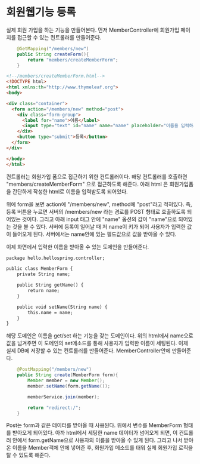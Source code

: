 # 회원웹기능 등록

실제 회원 가입을 하는 기능을 만들어본다. 먼저 MemberController에 회원가입 페이지를 접근할 수 있는
컨트롤러를 만들어준다.

```java
    @GetMapping("/members/new")
    public String createForm(){
        return "members/createMemberForm";
    }
```
```html
<!--/members/createMemberForm.html-->
<!DOCTYPE html>
<html xmlns:th="http://www.thymeleaf.org">
<body>

<div class="container">
  <form action="/members/new" method="post">
    <div class="form-group">
      <label for="name">이름</label>
      <input type="text" id="name" name="name" placeholder="이름을 입력하세요">
    </div>
    <button type="submit">등록</button>
  </form>
</div>

</body>
</html>
```
컨트롤러는 회원가입 폼으로 접근하기 위한 컨트롤러이다. 해당 컨트롤러를 호출하면 "members/createMemberForm"
으로 접근하도록 해준다. 아래 html 은 회원가입폼을 간단하게 작성한 html로 이름을 입력받도록 되어있다.

위에 form을 보면 action에 "/members/new", method에 "post"라고 적혀있다. 즉, 등록 버튼을 누르면
서버의 /members/new 라는 경로를 POST 형태로 호출하도록 되어있는 것이다. 그리고 아래 input 태그 안에 
"name" 옵션의 값이 "name"으로 되어있는 것을 볼 수 있다. 서버에 등록이 일어날 때 저 name이 키가 되어
사용자가 입력한 값이 들어오게 된다. 서버에서는 name안에 있는 필드값으로 값을 받아올 수 있다.

이제 화면에서 입력한 이름을 받아올 수 있는 도메인을 만들어준다.
```html
package hello.hellospring.controller;

public class MemberForm {
    private String name;

    public String getName() {
        return name;
    }

    public void setName(String name) {
        this.name = name;
    }
}

```

해당 도메인은 이름을 get/set 하는 기능을 갖는 도메인이다. 위의 html에서 name으로 값을 넘겨주면
이 도메인의 set메소드를 통해 사용자가 입력한 이름이 세팅된다. 이제 실제 DB에 저장할 수 있는 컨트롤러를
만들어준다. MemberController안에 만들어준다.

```java
    @PostMapping("/members/new")
    public String create(MemberForm form){
        Member member = new Member();
        member.setName(form.getName());

        memberService.join(member);

        return "redirect:/";
    }
```
Post는 form과 같은 데이터를 받아올 때 사용된다. 위에서 변수를 MemberForm 형태를 받아오게 되어있다.
아까 html에서 세팅한 name 데이터가 넘어오게 되면, 이 컨트롤러 안에서 form.getName으로 
사용자의 이름을 받아올 수 있게 된다. 그리고 나서 받아온 이름을 Member객체 안에 넣어준 후, 
회원가입 메소드를 태워 실제 회원가입 로직을 탈 수 있도록 해준다. 